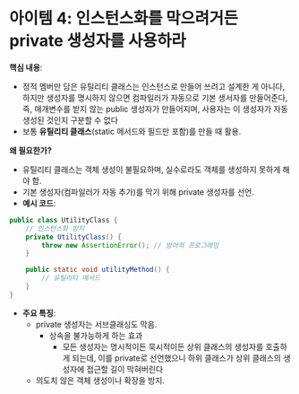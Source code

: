 # 아이템 4: 인스턴스화를 막으려거든 private 생성자를 사용하라

**핵심 내용**:

- 정적 멤버만 담은 유틸리티 클래스는 인스턴스로 만들어 쓰려고 설계한 게 아니다, 하지만 생성자를 명시하지 않으면 컴파일러가 자동으로 기본 생서자를 만들어준다, 즉, 매개변수를 받지 않는 public 생성자가 만들어지며, 사용자는 이 생성자가 자동 생성된 것인지 구분할 수 없다
- 보통 **유틸리티 클래스**(static 메서드와 필드만 포함)를 만들 때 활용.

**왜 필요한가?**

- 유틸리티 클래스는 객체 생성이 불필요하며, 실수로라도 객체를 생성하지 못하게 해야 함.
- 기본 생성자(컴파일러가 자동 추가)를 막기 위해 private 생성자를 선언.
- **예시 코드**:

```java
public class UtilityClass {
    // 인스턴스화 방지
    private UtilityClass() {
        throw new AssertionError(); // 방어적 프로그래밍
    }

    public static void utilityMethod() {
        // 유틸리티 메서드
    }
}
```

- **주요 특징**:
    - private 생성자는 서브클래싱도 막음.
        - 상속을 불가능하게 하는 효과
            - 모든 생성자는 명시적이든 묵시적이든 상위 클래스의 생성자를 호출하게 되는데, 이를 private로 선언했으니 하위 클래스가 상위 클래스의 생성자에 접근할 길이 막혀버린다
    - 의도치 않은 객체 생성이나 확장을 방지.